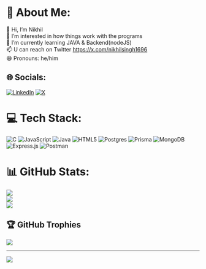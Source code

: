 # 💫 About Me:
👋 Hi, I’m Nikhil<br>👀 I’m interested in how things work with the programs<br>🌱 I’m currently learning JAVA & Backend(nodeJS)<br>📫 U can reach on Twitter https://x.com/nikhilsingh1696<br>😄 Pronouns: he/him


## 🌐 Socials:
[![LinkedIn](https://img.shields.io/badge/LinkedIn-%230077B5.svg?logo=linkedin&logoColor=white)](https://linkedin.com/in/https://www.linkedin.com/in/nikhil-singh-990196344/) [![X](https://img.shields.io/badge/X-black.svg?logo=X&logoColor=white)](https://x.com/https://x.com/nikhilsingh1696) 

# 💻 Tech Stack:
![C](https://img.shields.io/badge/c-%2300599C.svg?style=for-the-badge&logo=c&logoColor=white) ![JavaScript](https://img.shields.io/badge/javascript-%23323330.svg?style=for-the-badge&logo=javascript&logoColor=%23F7DF1E) ![Java](https://img.shields.io/badge/java-%23ED8B00.svg?style=for-the-badge&logo=openjdk&logoColor=white) ![HTML5](https://img.shields.io/badge/html5-%23E34F26.svg?style=for-the-badge&logo=html5&logoColor=white) ![Postgres](https://img.shields.io/badge/postgres-%23316192.svg?style=for-the-badge&logo=postgresql&logoColor=white) ![Prisma](https://img.shields.io/badge/Prisma-3982CE?style=for-the-badge&logo=Prisma&logoColor=white) ![MongoDB](https://img.shields.io/badge/MongoDB-%234ea94b.svg?style=for-the-badge&logo=mongodb&logoColor=white) ![Express.js](https://img.shields.io/badge/express.js-%23404d59.svg?style=for-the-badge&logo=express&logoColor=%2361DAFB) ![Postman](https://img.shields.io/badge/Postman-FF6C37?style=for-the-badge&logo=postman&logoColor=white)
# 📊 GitHub Stats:
![](https://github-readme-stats.vercel.app/api?username=nikhils-hubs&theme=dark&hide_border=false&include_all_commits=false&count_private=false)<br/>
![](https://nirzak-streak-stats.vercel.app/?user=nikhils-hubs&theme=dark&hide_border=false)<br/>
![](https://github-readme-stats.vercel.app/api/top-langs/?username=nikhils-hubs&theme=dark&hide_border=false&include_all_commits=false&count_private=false&layout=compact)

## 🏆 GitHub Trophies
![](https://github-profile-trophy.vercel.app/?username=nikhils-hubs&theme=radical&no-frame=false&no-bg=true&margin-w=4)

---
[![](https://visitcount.itsvg.in/api?id=nikhils-hubs&icon=0&color=0)](https://visitcount.itsvg.in)

<!-- Proudly created with GPRM ( https://gprm.itsvg.in ) -->


